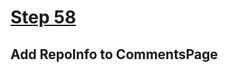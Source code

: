 # [Step 58](https://github.com/kamilkisiela/GitHunt-Lite-Angular/tree/step58)

## Add RepoInfo to CommentsPage

